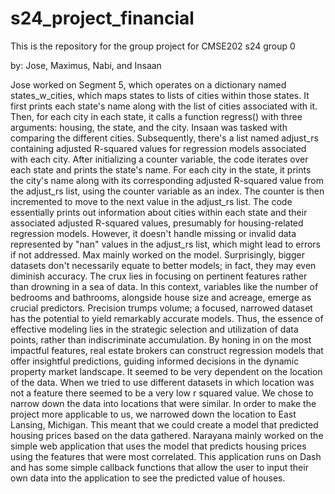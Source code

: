# s24_project_financial
This is the repository for the group project for CMSE202 s24 group 0

by: Jose, Maximus, Nabi, and Insaan

 
 
 
Jose worked on Segment 5, which operates on a dictionary named states_w_cities, which maps states to lists of cities within those states. It first prints each state's name along with the list of cities associated with it. Then, for each city in each state, it calls a function regress() with three arguments: housing, the state, and the city. Insaan was tasked with comparing the different cities. Subsequently, there's a list named adjust_rs containing adjusted R-squared values for regression models associated with each city. After initializing a counter variable, the code iterates over each state and prints the state's name. For each city in the state, it prints the city's name along with its corresponding adjusted R-squared value from the adjust_rs list, using the counter variable as an index. The counter is then incremented to move to the next value in the adjust_rs list. The code essentially prints out information about cities within each state and their associated adjusted R-squared values, presumably for housing-related regression models. However, it doesn't handle missing or invalid data represented by "nan" values in the adjust_rs list, which might lead to errors if not addressed. Max mainly worked on the model. Surprisingly, bigger datasets don't necessarily equate to better models; in fact, they may even diminish accuracy. The crux lies in focusing on pertinent features rather than drowning in a sea of data. In this context, variables like the number of bedrooms and bathrooms, alongside house size and acreage, emerge as crucial predictors. Precision trumps volume; a focused, narrowed dataset has the potential to yield remarkably accurate models. Thus, the essence of effective modeling lies in the strategic selection and utilization of data points, rather than indiscriminate accumulation. By honing in on the most impactful features, real estate brokers can construct regression models that offer insightful predictions, guiding informed decisions in the dynamic property market landscape. It seemed to be very dependent on the location of the data. When we tried to use different datasets in which location was not a feature there seemed to be a very low r squared value. We chose to narrow down the data into locations that were similar. In order to make the project more applicable to us, we narrowed down the location to East Lansing, Michigan. This meant that we could create a model that predicted housing prices based on the data gathered. Narayana mainly worked on the simple web application that uses the model that predicts housing prices using the features that were most correlated. This application runs on Dash and has some simple callback functions that allow the user to input their own data into the application to see the predicted value of houses. 